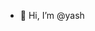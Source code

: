 - 👋 Hi, I’m @yash

<!---
Fibbzyash/Fibbzyash is a ✨ special ✨ repository because its `README.md` (this file) appears on your GitHub profile.
You can click the Preview link to take a look at your changes.
--->
